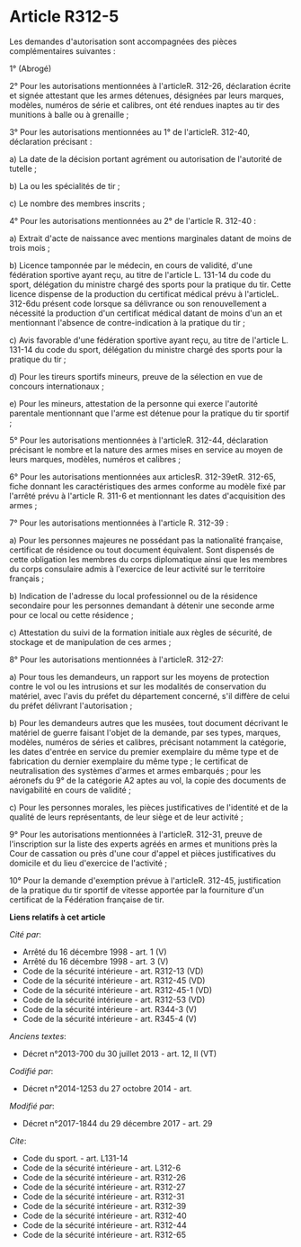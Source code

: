 # Article R312-5

Les demandes d'autorisation sont accompagnées des pièces complémentaires suivantes :

1° (Abrogé)

2° Pour les autorisations mentionnées à l'articleR. 312-26, déclaration écrite et signée attestant que les armes détenues,
désignées par leurs marques, modèles, numéros de série et calibres, ont été rendues inaptes au tir des munitions à balle ou à
grenaille ;

3° Pour les autorisations mentionnées au 1° de l'articleR. 312-40, déclaration précisant :

a) La date de la décision portant agrément ou autorisation de l'autorité de tutelle ;

b) La ou les spécialités de tir ;

c) Le nombre des membres inscrits ;

4° Pour les autorisations mentionnées au 2° de l'article R. 312-40 :

a) Extrait d'acte de naissance avec mentions marginales datant de moins de trois mois ;

b) Licence tamponnée par le médecin, en cours de validité, d'une fédération sportive ayant reçu, au titre de l'article L.
131-14 du code du sport, délégation du ministre chargé des sports pour la pratique du tir. Cette licence dispense de la
production du certificat médical prévu à l'articleL. 312-6du présent code lorsque sa délivrance ou son renouvellement a
nécessité la production d'un certificat médical datant de moins d'un an et mentionnant l'absence de contre-indication à la
pratique du tir ;

c) Avis favorable d'une fédération sportive ayant reçu, au titre de l'article L. 131-14 du code du sport, délégation du
ministre chargé des sports pour la pratique du tir ;

d) Pour les tireurs sportifs mineurs, preuve de la sélection en vue de concours internationaux ;

e) Pour les mineurs, attestation de la personne qui exerce l'autorité parentale mentionnant que l'arme est détenue pour la
pratique du tir sportif ;

5° Pour les autorisations mentionnées à l'articleR. 312-44, déclaration précisant le nombre et la nature des armes mises en
service au moyen de leurs marques, modèles, numéros et calibres ;

6° Pour les autorisations mentionnées aux articlesR. 312-39etR. 312-65, fiche donnant les caractéristiques des armes conforme
au modèle fixé par l'arrêté prévu à l'article R. 311-6 et mentionnant les dates d'acquisition des armes ;

7° Pour les autorisations mentionnées à l'article R. 312-39 :

a) Pour les personnes majeures ne possédant pas la nationalité française, certificat de résidence ou tout document
équivalent. Sont dispensés de cette obligation les membres du corps diplomatique ainsi que les membres du corps consulaire
admis à l'exercice de leur activité sur le territoire français ;

b) Indication de l'adresse du local professionnel ou de la résidence secondaire pour les personnes demandant à détenir une
seconde arme pour ce local ou cette résidence ;

c) Attestation du suivi de la formation initiale aux règles de sécurité, de stockage et de manipulation de ces armes ;

8° Pour les autorisations mentionnées à l'articleR. 312-27:

a) Pour tous les demandeurs, un rapport sur les moyens de protection contre le vol ou les intrusions et sur les modalités de
conservation du matériel, avec l'avis du préfet du département concerné, s'il diffère de celui du préfet délivrant
l'autorisation ;

b) Pour les demandeurs autres que les musées, tout document décrivant le matériel de guerre faisant l'objet de la demande,
par ses types, marques, modèles, numéros de séries et calibres, précisant notamment la catégorie, les dates d'entrée en
service du premier exemplaire du même type et de fabrication du dernier exemplaire du même type ; le certificat de
neutralisation des systèmes d'armes et armes embarqués ; pour les aéronefs du 9° de la catégorie A2 aptes au vol, la copie
des documents de navigabilité en cours de validité ;

c) Pour les personnes morales, les pièces justificatives de l'identité et de la qualité de leurs représentants, de leur siège
et de leur activité ;

9° Pour les autorisations mentionnées à l'articleR. 312-31, preuve de l'inscription sur la liste des experts agréés en armes
et munitions près la Cour de cassation ou près d'une cour d'appel et pièces justificatives du domicile et du lieu d'exercice
de l'activité ;

10° Pour la demande d'exemption prévue à l'articleR. 312-45, justification de la pratique du tir sportif de vitesse apportée
par la fourniture d'un certificat de la Fédération française de tir.

**Liens relatifs à cet article**

_Cité par_:

  - Arrêté du 16 décembre 1998 - art. 1 (V)
  - Arrêté du 16 décembre 1998 - art. 3 (V)
  - Code de la sécurité intérieure - art. R312-13 (VD)
  - Code de la sécurité intérieure - art. R312-45 (VD)
  - Code de la sécurité intérieure - art. R312-45-1 (VD)
  - Code de la sécurité intérieure - art. R312-53 (VD)
  - Code de la sécurité intérieure - art. R344-3 (V)
  - Code de la sécurité intérieure - art. R345-4 (V)

_Anciens textes_:

  - Décret n°2013-700 du 30 juillet 2013 - art. 12, II (VT)

_Codifié par_:

  - Décret n°2014-1253 du 27 octobre 2014 - art.

_Modifié par_:

  - Décret n°2017-1844 du 29 décembre 2017 - art. 29

_Cite_:

  - Code du sport. - art. L131-14
  - Code de la sécurité intérieure - art. L312-6
  - Code de la sécurité intérieure - art. R312-26
  - Code de la sécurité intérieure - art. R312-27
  - Code de la sécurité intérieure - art. R312-31
  - Code de la sécurité intérieure - art. R312-39
  - Code de la sécurité intérieure - art. R312-40
  - Code de la sécurité intérieure - art. R312-44
  - Code de la sécurité intérieure - art. R312-65
